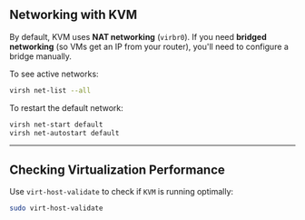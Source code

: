 ## **Networking with KVM**

By default, KVM uses **NAT networking** (`virbr0`). If you need **bridged networking** (so VMs get an IP from your router), you'll need to configure a bridge manually.

To see active networks:

```bash
virsh net-list --all
```

To restart the default network:

```bash
virsh net-start default
virsh net-autostart default
```

---

## **Checking Virtualization Performance**

Use `virt-host-validate` to check if `KVM` is running optimally:

```bash
sudo virt-host-validate
```

